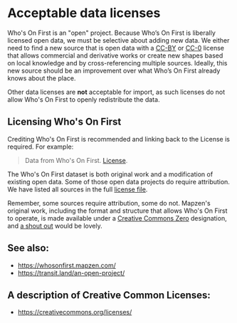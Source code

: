 # Acceptable data licenses

Who's On First is an "open" project. Because Who’s On First is liberally licensed open data, we must be selective about adding new data. We either need to find a new source that is open data with a [CC-BY](https://creativecommons.org/licenses/by/4.0/) or [CC-0](https://creativecommons.org/share-your-work/public-domain/cc0/) license that allows commercial and derivative works or create new shapes based on local knowledge and by cross-referencing multiple sources. Ideally, this new source should be an improvement over what Who’s On First already knows about the place.

Other data licenses are **not** acceptable for import, as such licenses do not allow Who's On First to openly redistribute the data.

## Licensing Who's On First

Crediting Who's On First is recommended and linking back to the License is required. For example:

> Data from Who's On First. [License](https://github.com/whosonfirst-data/whosonfirst-data/blob/master/LICENSE.md).

The Who's On First dataset is both original work and a modification of existing open data. Some of those open data projects do require attribution. We have listed all sources in the full [license file](https://github.com/whosonfirst-data/whosonfirst-data/blob/master/LICENSE.md).

Remember, some sources require attribution, some do not. Mapzen's original work, including the format and structure that allows Who's On First to operate, is made available under a [Creative Commons Zero](https://creativecommons.org/choose/zero/) designation, and [a shout out](https://twitter.com/mapzen/) would be lovely.

## See also: 
- https://whosonfirst.mapzen.com/
- https://transit.land/an-open-project/

## A description of Creative Common Licenses:
- https://creativecommons.org/licenses/

